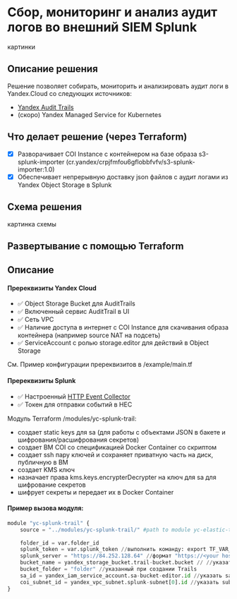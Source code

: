 # Сбор, мониторинг и анализ аудит логов во внешний SIEM Splunk

картинки

## Описание решения
Решение позволяет собирать, мониторить и анализировать аудит логи в Yandex.Cloud со следующих источников:
- [Yandex Audit Trails](https://cloud.yandex.ru/docs/audit-trails/)
- (скоро) Yandex Managed Service for Kubernetes 

## Что делает решение (через Terraform)
- [x] Разворачивает COI Instance с контейнером на базе образа s3-splunk-importer (cr.yandex/crpjfmfou6gflobbfvfv/s3-splunk-importer:1.0)
- [x] Обеспечивает непрерывную доставку json файлов с аудит логами из Yandex Object Storage в Splunk

## Схема решения
картинка схемы 


## Развертывание с помощью Terraform

## Описание 

#### Пререквизиты Yandex Cloud
- :white_check_mark: Object Storage Bucket для AuditTrails
- :white_check_mark: Включенный сервис AuditTrail в UI
- :white_check_mark: Сеть VPC
- :white_check_mark: Наличие доступа в интернет с COI Instance для скачивания образа контейнера (например source NAT на подсеть)
- :white_check_mark: ServiceAccount с ролью storage.editor для действий в Object Storage

См. Пример конфигурации пререквизитов в /example/main.tf

#### Пререквизиты Splunk
- :white_check_mark: Настроенный [HTTP Event Collector](https://docs.splunk.com/Documentation/SplunkCloud/8.2.2105/Data/UsetheHTTPEventCollector#Configure_HTTP_Event_Collector_on_Splunk_Enterprise)
- :white_check_mark: Токен для отправки событий в HEC


Модуль Terraform /modules/yc-splunk-trail:

- создает static keys для sa (для работы с объектами JSON в бакете и шифрования/расшифрования секретов)
- создает ВМ COI со спецификацией Docker Container со скриптом
- создает ssh пару ключей и сохраняет приватную часть на диск, публичную в ВМ
- создает KMS ключ
- назначает права kms.keys.encrypterDecrypter на ключ для sa для шифрование секретов
- шифрует секреты и передает их в Docker Container


#### Пример вызова модуля:
```Python
module "yc-splunk-trail" {
    source = "../modules/yc-splunk-trail/" #path to module yc-elastic-trail
    
    folder_id = var.folder_id
    splunk_token = var.splunk_token //выполнить команду: export TF_VAR_splunk_token=<SPLUNK TOKEB> (заменить SPLUNK TOKEN на ваше значение)
    splunk_server = "https://84.252.128.64" //формат "https://<your hostname or address>"
    bucket_name = yandex_storage_bucket.trail-bucket.bucket // //указать имя bucket с trails если вызов не из example
    bucket_folder = "folder" //указанный при создании Trails
    sa_id = yandex_iam_service_account.sa-bucket-editor.id //указать sa с правами  bucket_editor  если вызов не из example
    coi_subnet_id = yandex_vpc_subnet.splunk-subnet[0].id //указать subnet_id если вызов не из example
}

```
